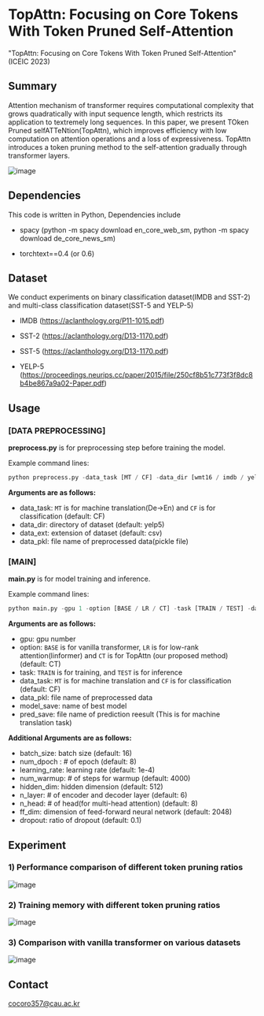 # TopAttn: Focusing on Core Tokens With Token Pruned Self-Attention


 "TopAttn: Focusing on Core Tokens With Token Pruned Self-Attention" (ICEIC 2023)

## Summary

Attention mechanism of transformer requires computational complexity that grows quadratically with input sequence length, which restricts its application to textremely long sequences. In this paper, we present TOken Pruned selfATTeNtion(TopAttn), which improves efficiency with low computation on attention operations and a loss of expressiveness. TopAttn introduces a token pruning method to the self-attention 
gradually through transformer layers. 


![image](https://user-images.githubusercontent.com/76892989/204658198-23128ffc-96ce-4c68-8b0a-59aa53be4b5d.png)



## Dependencies

This code is written in Python, Dependencies include 

* spacy
(python -m spacy download en_core_web_sm, python -m spacy download de_core_news_sm)

* torchtext==0.4 (or 0.6)


## Dataset

We conduct experiments on binary classification dataset(IMDB and SST-2) and multi-class classification dataset(SST-5 and YELP-5)

* IMDB (https://aclanthology.org/P11-1015.pdf)

* SST-2 (https://aclanthology.org/D13-1170.pdf)

* SST-5 (https://aclanthology.org/D13-1170.pdf)

* YELP-5 (https://proceedings.neurips.cc/paper/2015/file/250cf8b51c773f3f8dc8b4be867a9a02-Paper.pdf)


## Usage

### [DATA PREPROCESSING]

**preprocess.py** is for preprocessing step before training the model.

Example command lines:

```Python
python preprocess.py -data_task [MT / CF] -data_dir [wmt16 / imdb / yelp5 / sst2 / sst5] -data_ext csv -data_pkl [pickleName.pickle]
```
**Arguments are as follows:**

* data_task: ```MT``` is for machine translation(De→En) and ```CF``` is for classification (default: CF)
* data_dir: directory of dataset (default: yelp5)
* data_ext: extension of dataset (default: csv)
* data_pkl: file name of preprocessed data(pickle file)


### [MAIN]

**main.py** is for model training and inference.

Example command lines:

```Python
python main.py -gpu 1 -option [BASE / LR / CT] -task [TRAIN / TEST] -data_task [MT / CF] -data_pkl [pickleName.pickle] -model_save [modelName.pt] -pred_save [predictionName.txt] 
```
**Arguments are as follows:**

* gpu: gpu number
* option: ```BASE``` is for vanilla transformer, ```LR``` is for low-rank attention(linformer) and ```CT``` is for TopAttn (our proposed method) (default: CT)
* task: ```TRAIN``` is for training, and ```TEST``` is for inference
* data_task: ```MT``` is for machine translation and ```CF``` is for classification (default: CF)
* data_pkl: file name of preprocessed data 
* model_save: name of best model
* pred_save: file name of prediction reesult (This is for machine translation task)

**Additional Arguments are as follows:**

* batch_size: batch size (default: 16)
* num_dpoch : # of epoch (default: 8)
* learning_rate: learning rate (default: 1e-4)
* num_warmup: # of steps for warmup (default: 4000)
* hidden_dim: hidden dimension (default: 512)
* n_layer: # of encoder and decoder layer (default: 6)
* n_head: # of head(for multi-head attention) (default: 8)
* ff_dim: dimension of feed-forward neural network (default: 2048)
* dropout: ratio of dropout (default: 0.1)

## Experiment
### 1) Performance comparison of different token pruning ratios
![image](https://user-images.githubusercontent.com/76892989/204666495-c428e6b8-9ac0-4719-aa6a-36b76d75a101.png)
### 2) Training memory with different token pruning ratios
![image](https://user-images.githubusercontent.com/76892989/204666620-6038b129-b49e-4398-8b75-9de8d6007062.png)
### 3) Comparison with vanilla transformer on various datasets
![image](https://user-images.githubusercontent.com/76892989/204667299-b44a97e5-9b8f-4031-a22e-7632523b641f.png)

## Contact
cocoro357@cau.ac.kr
